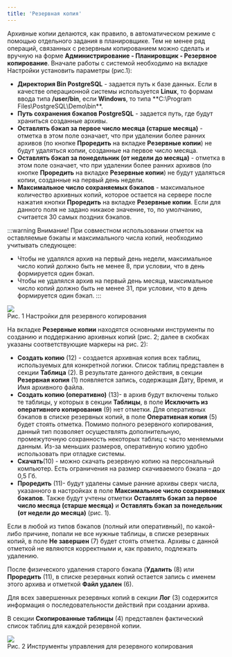 ```yaml
---
title: 'Резервная копия'
---
```


Архивные копии делаются, как правило, в автоматическом режиме с помощью отдельного задания в планировщике. 
Тем не менее ряд операций, связанных с резервным копированием можно сделать и вручную на форме **Администрирование - Планировщик - Резервное копирование**. 
Вначале работы с системой необходимо на вкладке Настройки установить параметры (рис.1):

- **Директория Bin PostgreSQL** - задается путь к базе данных. Если в качестве операционной системы используется **Linux**, то формам ввода типа **/user/bin**, 
если **Windows**, то типа **C:\Program Files\PostgreSQL\Demo\bin\**.
- **Путь сохранения бэкапов PostgreSQL** - задается путь, где будут храниться созданные архивы.
- **Оставлять бэкап за первое число месяца (старше месяца)** - отметка в этом поле означает, что при удалении более ранних архивов 
(по кнопке **Проредить** на вкладке **Резервные копии**) не будут удаляться копии, созданные на первое число месяца.
- **Оставлять бэкап за понедельник (от недели до месяца)** - отметка в этом поле означает, что при удалении более ранних архивов 
(по кнопке **Проредить** на вкладке **Резервные копии**) не будут удаляться копии, созданные на первый день недели.
- **Максимальное число сохраняемых бэкапов** - максимальное количество архивных копий, которое остается на сервере после нажатия кнопки **Проредить** 
на вкладке **Резервные копии**. Если для данного поля не задано никакое значение, то, по умолчанию, считается 30 самых поздних бэкапов.

:::warning Внимание!
При совместном использовании отметок на оставляемые бэкапы и максимального числа копий, необходимо учитывать следующее:  
- Чтобы не удалялся архив на первый день недели, максимальное число копий должно быть не менее 8, при условии, что в день формируется один бэкап.
- Чтобы не удалялся архив на первый день месяца, максимальное число копий должно быть не менее 31, при условии, что в день формируется один бэкап.
:::

![](../img/backup1.png)  
Рис. 1 Настройки для резервного копирования  

На вкладке **Резервные копии** находятся основными инструменты по созданию и поддержанию архивных копий (рис. 2; 
далее в скобках указаны соответствующие маркеры на рис. 2):

- **Создать копию** (12) - создается архивная копия всех таблиц, используемых для конкретной логики. Список таблиц представлен в секции **Таблица** (2). 
В результате данного действия, в секции **Резервная копия** (1) появляется запись, содержащая Дату, Время, и Имя архивного файла.
- **Создать копию (оперативно)** (13)- в архив будут включены только те таблицы, у которых в секции **Таблицы**, 
в поле **Исключить из оперативного копирования** (9) нет отметки. Для оперативных бэкапов в списке резервных копий, в поле **Оперативная копия** (5) будет стоять отметка. 
Помимо полного резервного копирования, данный тип позволяет осуществлять дополнительную, промежуточную сохранность некоторых таблиц с часто меняемыми данным. 
Из-за меньших размеров, оперативную копию удобно использовать при отладке системы.
- **Скачать**(10) - можно скачать резервную копию на персональный компьютер. Есть ограничения на размер скачиваемого бэкапа – до 0,5 Гб.
- **Проредить** (11)- будут удалены самые ранние архивы сверх числа, указанного в настройках в поле **Максимальное число сохраняемых бэкапов**. 
Также будут учтены отметки **Оставлять бэкап за первое число месяца (старше месяца)** и **Оставлять бэкап за понедельник (от недели до месяца)** (рис. 1).

Если в любой из типов бэкапов (полный или оперативный), по какой-либо причине, попали не все нужные таблицы, 
в списке резервных копий, в поле **Не завершен** (7) будет стоять отметка. Архивы с данной отметкой не являются корректными и, как правило, подлежать удалению.

После физического удаления старого бэкапа (**Удалить** (8) или **Проредить** (11), в списке резервных копий остается запись с именем этого архива и отметкой **Файл удален** (6).

Для всех завершенных резервных копий в секции **Лог** (3) содержится информация о последовательности действий при создании архива.

В секции **Скопированные таблицы** (4) представлен фактический список таблиц для каждой резервной копии.

![](../img/backup2.png)  
Рис. 2 Инструменты управления для резервного копирования  

